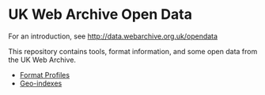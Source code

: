 UK Web Archive Open Data
========================

For an introduction, see http://data.webarchive.org.uk/opendata

This repository contains tools, format information, and some open data from the UK Web Archive.

* [Format Profiles](opendata/tree/master/fmtprofile)
* [Geo-indexes](opendata/tree/master/geoindex)

